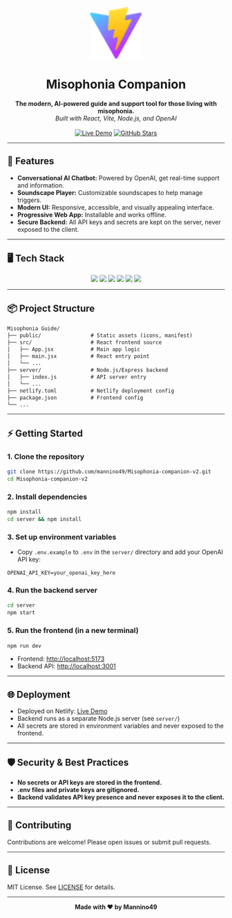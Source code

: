 
<!-- PROJECT LOGO -->
<p align="center">
  <img src="public/vite.svg" alt="Logo" width="120" height="120">
</p>

<h1 align="center">Misophonia Companion</h1>

<p align="center">
  <b>The modern, AI-powered guide and support tool for those living with misophonia.</b><br>
  <i>Built with React, Vite, Node.js, and OpenAI</i>
  <br><br>
  <a href="https://misophonia-companion.windsurf.build"><img src="https://img.shields.io/badge/Live%20Demo-Online-brightgreen?style=for-the-badge" alt="Live Demo"></a>
  <a href="https://github.com/mannino49/Misophonia-companion-v2"><img src="https://img.shields.io/github/stars/mannino49/Misophonia-companion-v2?style=for-the-badge" alt="GitHub Stars"></a>
</p>

---

## 🚀 Features

- **Conversational AI Chatbot:** Powered by OpenAI, get real-time support and information.
- **Soundscape Player:** Customizable soundscapes to help manage triggers.
- **Modern UI:** Responsive, accessible, and visually appealing interface.
- **Progressive Web App:** Installable and works offline.
- **Secure Backend:** All API keys and secrets are kept on the server, never exposed to the client.

---

## 🖥️ Tech Stack

<div align="center">
  <img src="https://img.shields.io/badge/React-20232A?style=for-the-badge&logo=react&logoColor=61DAFB" />
  <img src="https://img.shields.io/badge/Vite-646CFF?style=for-the-badge&logo=vite&logoColor=FFD62E" />
  <img src="https://img.shields.io/badge/Node.js-339933?style=for-the-badge&logo=nodedotjs&logoColor=white" />
  <img src="https://img.shields.io/badge/Express-000000?style=for-the-badge&logo=express&logoColor=white" />
  <img src="https://img.shields.io/badge/OpenAI-412991?style=for-the-badge&logo=openai&logoColor=white" />
  <img src="https://img.shields.io/badge/Netlify-00C7B7?style=for-the-badge&logo=netlify&logoColor=white" />
</div>

---

## 📦 Project Structure

```shell
Misophonia Guide/
├── public/                # Static assets (icons, manifest)
├── src/                   # React frontend source
│   ├── App.jsx            # Main app logic
│   ├── main.jsx           # React entry point
│   └── ...
├── server/                # Node.js/Express backend
│   ├── index.js           # API server entry
│   └── ...
├── netlify.toml           # Netlify deployment config
├── package.json           # Frontend config
└── ...
```

---

## ⚡ Getting Started

### 1. Clone the repository
```bash
git clone https://github.com/mannino49/Misophonia-companion-v2.git
cd Misophonia-companion-v2
```

### 2. Install dependencies
```bash
npm install
cd server && npm install
```

### 3. Set up environment variables
- Copy `.env.example` to `.env` in the `server/` directory and add your OpenAI API key:
```
OPENAI_API_KEY=your_openai_key_here
```

### 4. Run the backend server
```bash
cd server
npm start
```

### 5. Run the frontend (in a new terminal)
```bash
npm run dev
```

- Frontend: [http://localhost:5173](http://localhost:5173)
- Backend API: [http://localhost:3001](http://localhost:3001)

---

## 🌐 Deployment

- Deployed on Netlify: [Live Demo](https://misophonia-companion.windsurf.build)
- Backend runs as a separate Node.js server (see `server/`)
- All secrets are stored in environment variables and never exposed to the frontend.

---

## 🛡️ Security & Best Practices

- **No secrets or API keys are stored in the frontend.**
- **.env files and private keys are gitignored.**
- **Backend validates API key presence and never exposes it to the client.**

---

## 🤝 Contributing

Contributions are welcome! Please open issues or submit pull requests.

---

## 📄 License

MIT License. See [LICENSE](LICENSE) for details.

---

<p align="center">
  <b>Made with ❤️ by Mannino49</b>
</p>
